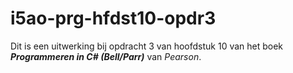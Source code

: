 # i5ao-prg-hfdst10-opdr3

Dit is een uitwerking bij opdracht 3 van hoofdstuk 10 van het boek *__Programmeren in C# (Bell/Parr)__* van *Pearson*.
